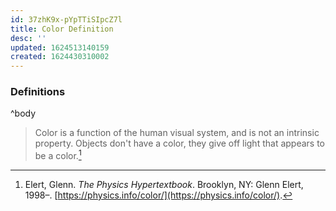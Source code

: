 ```yaml
---
id: 37zhK9x-pYpTTiSIpcZ7l
title: Color Definition
desc: ''
updated: 1624513140159
created: 1624430310002
---
```


### Definitions
^body

> Color is a function of the human visual system, and is not an intrinsic property. Objects don't have a color, they give off light that appears to be a color.[^1]

[^1]: Elert, Glenn. *The Physics Hypertextbook*. Brooklyn, NY: Glenn Elert, 1998–. [https://physics.info/color/](https://physics.info/color/).
